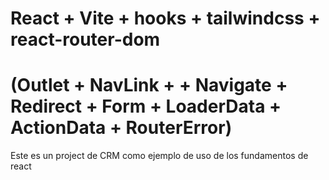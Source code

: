 # React + Vite + hooks + tailwindcss + react-router-dom 
# (Outlet + NavLink + + Navigate + Redirect + Form + LoaderData + ActionData + RouterError)

Este es un project de CRM como ejemplo de uso de los fundamentos de react
